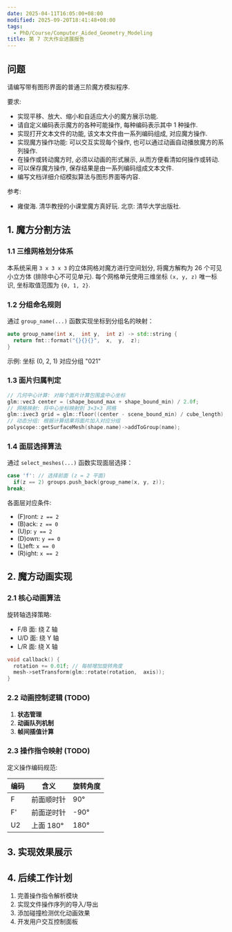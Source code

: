 ```yaml
---
date: 2025-04-11T16:05:00+08:00
modified: 2025-09-20T18:41:48+08:00
tags:
  - PhD/Course/Computer_Aided_Geometry_Modeling
title: 第 7 次大作业进展报告
---
```


## 问题

请编写带有图形界面的普通三阶魔方模拟程序.

要求:

- 实现平移、放大、缩小和自适应大小的魔方展示功能.
- 请自定义编码表示魔方的各种可能操作, 每种编码表示其中 1 种操作.
- 实现打开文本文件的功能, 该文本文件由一系列编码组成, 对应魔方操作.
- 实现魔方操作功能: 可以交互实现每个操作, 也可以通过动画自动播放魔方的系列操作.
- 在操作或转动魔方时, 必须以动画的形式展示, 从而方便看清如何操作或转动.
- 可以保存魔方操作, 保存结果是由一系列编码组成文本文件.
- 编写文档详细介绍模拟算法与图形界面等内容.

参考:

- 雍俊海. 清华教授的小课堂魔方真好玩. 北京: 清华大学出版社.

## 1. 魔方分割方法

### 1.1 三维网格划分体系

本系统采用 `3 x 3 x 3` 的立体网格对魔方进行空间划分, 将魔方解构为 26 个可见小立方体 (排除中心不可见单元). 每个网格单元使用三维坐标 `(x, y, z)` 唯一标识, 坐标取值范围为 `{0, 1, 2}`.

### 1.2 分组命名规则

通过 `group_name(...)` 函数实现坐标到分组名的映射：

```cpp
auto group_name(int x,  int y,  int z) -> std::string {
  return fmt::format("{}{}{}",  x,  y,  z); 
}
```

示例: 坐标 (0, 2, 1) 对应分组 "021"

### 1.3 面片归属判定

```cpp
// 几何中心计算: 对每个面片计算包围盒中心坐标
glm::vec3 center = (shape_bound_max + shape_bound_min) / 2.0f;
// 网格映射: 将中心坐标映射到 3×3×3 网格
glm::ivec3 grid = glm::floor((center - scene_bound_min) / cube_length);
// 动态分组: 根据计算结果将面片加入对应分组
polyscope::getSurfaceMesh(shape.name)->addToGroup(name);
```

### 1.4 面层选择算法

通过 `select_meshes(...)` 函数实现面层选择：

```cpp
case 'f': // 选择前面 (z = 2 平面)
  if(z == 2) groups.push_back(group_name(x, y, z));
break;
```

各面层对应条件:
- (F)ront: `z == 2`
- (B)ack: `z == 0`
- (U)p: `y == 2`
- (D)own: `y == 0`
- (L)eft: `x == 0`
- (R)ight: `x == 2`

## 2. 魔方动画实现

### 2.1 核心动画算法

旋转轴选择策略:
- F/B 面: 绕 Z 轴
- U/D 面: 绕 Y 轴
- L/R 面: 绕 X 轴

```cpp
void callback() {
  rotation += 0.01f; // 每帧增加旋转角度
  mesh->setTransform(glm::rotate(rotation,  axis));
}
```

### 2.2 动画控制逻辑 (TODO)

1. **状态管理**
2. **动画队列机制**
3. **帧间插值计算**

### 2.3 操作指令映射 (TODO)

定义操作编码规范:

| 编码  | 含义      | 旋转角度 |
| --- | ------- | ---- |
| F   | 前面顺时针   | 90°  |
| F'  | 前面逆时针   | -90° |
| U2  | 上面 180° | 180° |

## 3. 实现效果展示

## 4. 后续工作计划

1. 完善操作指令解析模块
2. 实现文件操作序列的导入/导出
3. 添加碰撞检测优化动画效果
4. 开发用户交互控制面板
